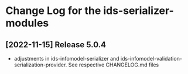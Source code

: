 # Change Log for the ids-serializer-modules

## [2022-11-15] Release 5.0.4
- adjustments in ids-infomodel-serializer and ids-infomodel-validation-serialization-provider. See respective CHANGELOG.md files